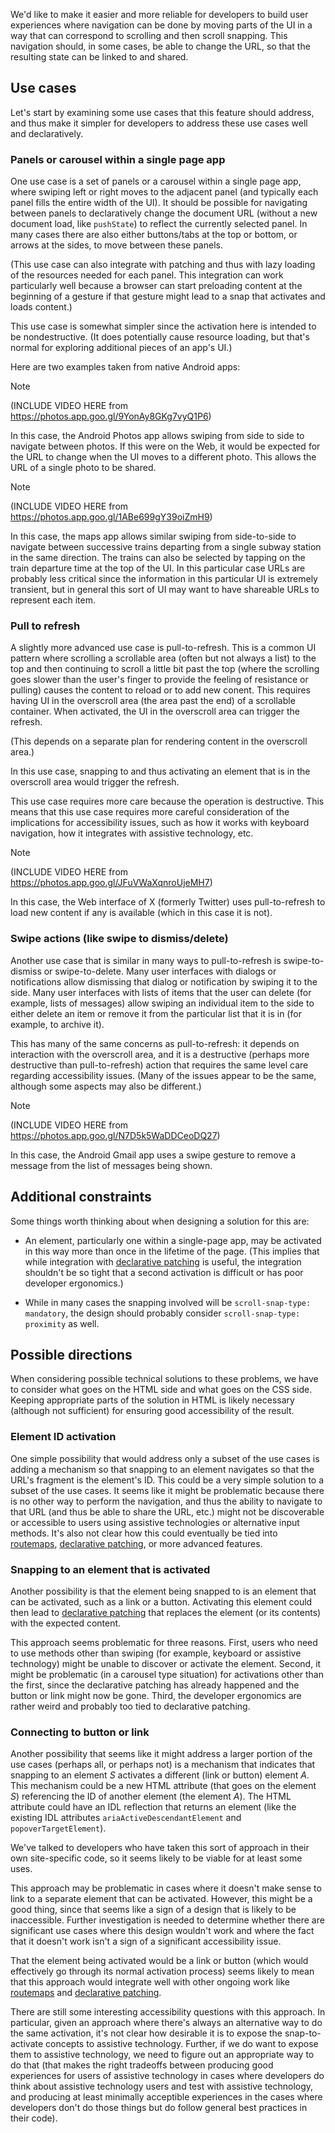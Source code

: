 
We'd like to make it easier and more reliable for developers to build user experiences
where navigation can be done by moving parts of the UI
in a way that can correspond to scrolling and then scroll snapping.
This navigation should, in some cases, be able to change the URL,
so that the resulting state can be linked to and shared.

## Use cases

Let's start by examining some use cases that this feature should address,
and thus make it simpler for developers to address these use cases well and declaratively.

### Panels or carousel within a single page app

One use case is a set of panels or a carousel within a single page app,
where swiping left or right moves to the adjacent panel
(and typically each panel fills the entire width of the UI).
It should be possible for navigating between panels to declaratively
change the document URL (without a new document load, like `pushState`)
to reflect the currently selected panel.
In many cases there are also either buttons/tabs at the top or bottom,
or arrows at the sides,
to move between these panels.

(This use case can also integrate with patching
and thus with lazy loading of the resources
needed for each panel.
This integration can work particularly well
because a browser can start preloading content
at the beginning of a gesture
if that gesture might lead to a snap that activates and loads content.)

This use case is somewhat simpler since the activation here
is intended to be nondestructive.
(It does potentially cause resource loading,
but that's normal for exploring additional pieces of an app's UI.)

Here are two examples taken from native Android apps:

> [!NOTE]
> (INCLUDE VIDEO HERE from https://photos.app.goo.gl/9YonAy8GKg7vyQ1P6)
>
> In this case, the Android Photos app allows swiping from side to side
> to navigate between photos.
> If this were on the Web,
> it would be expected for the URL to change
> when the UI moves to a different photo.
> This allows the URL of a single photo to be shared.

> [!NOTE]
> (INCLUDE VIDEO HERE from https://photos.app.goo.gl/1ABe699gY39oiZmH9)
>
> In this case, the maps app allows similar swiping from side-to-side
> to navigate between successive trains departing from a single subway station
> in the same direction.
> The trains can also be selected by tapping on the train departure time
> at the top of the UI.
> In this particular case URLs are probably less critical
> since the information in this particular UI is extremely transient,
> but in general this sort of UI may want to have shareable URLs to represent each item.

</div>

### Pull to refresh

A slightly more advanced use case is pull-to-refresh.
This is a common UI pattern where scrolling a scrollable area
(often but not always a list)
to the top
and then continuing to scroll a little bit past the top
(where the scrolling goes slower than the user's finger
to provide the feeling of resistance or pulling)
causes the content to reload or to add new conent.
This requires having UI in the overscroll area (the area past the end)
of a scrollable container.
When activated, the UI in the overscroll area can trigger the refresh.

(This depends on a separate plan for rendering content in the overscroll area.)

In this use case,
snapping to and thus activating
an element that is in the overscroll area
would trigger the refresh.

This use case requires more care because the operation is destructive.
This means that this use case requires more careful consideration
of the implications for accessibility issues,
such as how it works with keyboard navigation,
how it integrates with assistive technology,
etc.

> [!NOTE]
> (INCLUDE VIDEO HERE from https://photos.app.goo.gl/JFuVWaXqnroUjeMH7)
>
> In this case, the Web interface of X (formerly Twitter) uses pull-to-refresh
> to load new content if any is available
> (which in this case it is not).

### Swipe actions (like swipe to dismiss/delete)

Another use case that is similar in many ways to pull-to-refresh
is swipe-to-dismiss or swipe-to-delete.
Many user interfaces with dialogs or notifications
allow dismissing that dialog or notification
by swiping it to the side.
Many user interfaces with lists of items that the user can delete
(for example, lists of messages)
allow swiping an individual item to the side to either delete an item
or remove it from the particular list that it is in (for example, to archive it).

This has many of the same concerns as pull-to-refresh:
it depends on interaction with the overscroll area,
and it is a destructive (perhaps more destructive than pull-to-refresh)
action that requires the same level care regarding accessibility issues.
(Many of the issues appear to be the same,
although some aspects may also be different.)

> [!NOTE]
> (INCLUDE VIDEO HERE from https://photos.app.goo.gl/N7D5k5WaDDCeoDQ27)
>
> In this case, the Android Gmail app uses a swipe gesture to
> remove a message from the list of messages being shown.

## Additional constraints

Some things worth thinking about when designing a solution for this are:

* An element, particularly one within a single-page app,
  may be activated in this way more than once in the lifetime of the page.
  (This implies that while integration
  with [declarative patching](patching-explainer.md) is useful,
  the integration shouldn't be so tight that a second activation is
  difficult or has poor developer ergonomics.)

* While in many cases the snapping involved will be
  `scroll-snap-type: mandatory`,
  the design should probably consider `scroll-snap-type: proximity` as well.

## Possible directions

When considering possible technical solutions to these problems,
we have to consider what goes on the HTML side and what goes on the CSS side.
Keeping appropriate parts of the solution in HTML is likely necessary
(although not sufficient) for ensuring good accessibility of the result.

### Element ID activation

One simple possibility that would address only a subset of the use cases
is adding a mechanism so that snapping to an element
navigates so that the URL's fragment is the element's ID.
This could be a very simple solution to a subset of the use cases.
It seems like it might be problematic
because there is no other way to perform the navigation,
and thus the ability to navigate to that URL
(and thus be able to share the URL, etc.)
might not be discoverable or accessible to
users using assistive technologies or alternative input methods.
It's also not clear how this could eventually be tied into
[routemaps](route-matching-explainer.md),
[declarative patching](patching-explainer.md),
or more advanced features.

### Snapping to an element that is activated

Another possibility is that the element being snapped to is an element that
can be activated, such as a link or a button.
Activating this element could then lead to
[declarative patching](patching-explainer.md) that replaces the element
(or its contents) with the expected content.

This approach seems problematic for three reasons.
First, users who need to use methods other than swiping
(for example, keyboard or assistive technology)
might be unable to discover or activate the element.
Second, it might be problematic (in a carousel type situation)
for activations other than the first,
since the declarative patching has already happened and the button or link
might now be gone.
Third, the developer ergonomics are rather weird
and probably too tied to declarative patching.

### Connecting to button or link

Another possibility that seems like it might
address a larger portion of the use cases (perhaps all, or perhaps not)
is a mechanism that indicates that snapping to an element *S*
activates a different (link or button) element *A*.
This mechanism could be a new HTML attribute
(that goes on the element *S*)
referencing the ID of another element (the element *A*).
The HTML attribute could have an IDL reflection that returns an element
(like the existing IDL attributes
`ariaActiveDescendantElement` and `popoverTargetElement`).

We've talked to developers who have taken this sort of approach
in their own site-specific code,
so it seems likely to be viable for at least some uses.

This approach may be problematic in cases where it doesn't make sense
to link to a separate element that can be activated.
However, this might be a good thing,
since that seems like a sign of a design that is likely to be inaccessible.
Further investigation is needed to determine whether
there are significant use cases
where this design wouldn't work
and where the fact that it doesn't work
isn't a sign of a significant accessibility issue.

That the element being activated would be a link or button
(which would effectively go through its normal activation process)
seems likely to mean that this approach would integrate well with
other ongoing work like
[routemaps](route-matching-explainer.md) and
[declarative patching](patching-explainer.md).

There are still some interesting accessibility questions with this approach.
In particular, given an approach where there's always an alternative way to do the same activation,
it's not clear how desirable it is to expose the snap-to-activate concepts to assistive technology.
Further, if we do want to expose them to assistive technology,
we need to figure out an appropriate way to do that
(that makes the right tradeoffs between producing good experiences
for users of assistive technology
in cases where developers do think about assistive technology users
and test with assistive technology,
and producing at least minimally acceptible experiences
in the cases where developers don't do those things
but do follow general best practices in their code).
